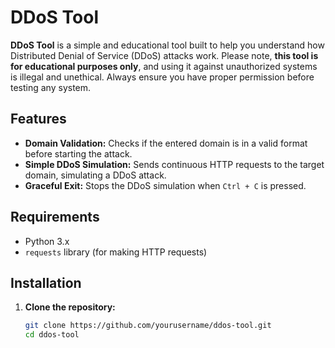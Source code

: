 # DDoS Tool

**DDoS Tool** is a simple and educational tool built to help you understand how Distributed Denial of Service (DDoS) attacks work. Please note, **this tool is for educational purposes only**, and using it against unauthorized systems is illegal and unethical. Always ensure you have proper permission before testing any system.

## Features
- **Domain Validation:** Checks if the entered domain is in a valid format before starting the attack.
- **Simple DDoS Simulation:** Sends continuous HTTP requests to the target domain, simulating a DDoS attack.
- **Graceful Exit:** Stops the DDoS simulation when `Ctrl + C` is pressed.

## Requirements
- Python 3.x
- `requests` library (for making HTTP requests)

## Installation

1. **Clone the repository:**

   ```bash
   git clone https://github.com/yourusername/ddos-tool.git
   cd ddos-tool
